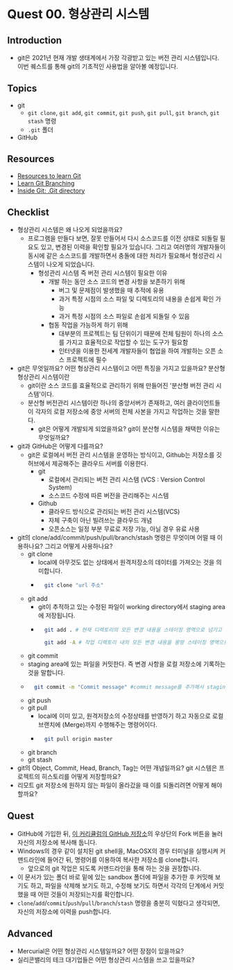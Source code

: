 # Quest 00. 형상관리 시스템

## Introduction
* git은 2021년 현재 개발 생태계에서 가장 각광받고 있는 버전 관리 시스템입니다. 이번 퀘스트를 통해 git의 기초적인 사용법을 알아볼 예정입니다.

## Topics
* git
  * `git clone`, `git add`, `git commit`, `git push`, `git pull`, `git branch`, `git stash` 명령
  * `.git` 폴더
* GitHub

## Resources
* [Resources to learn Git](https://try.github.io)
* [Learn Git Branching](https://learngitbranching.js.org/?locale=ko)
* [Inside Git: .Git directory](https://githowto.com/git_internals_git_directory)

## Checklist
* 형상관리 시스템은 왜 나오게 되었을까요?
  * 프로그램을 만들다 보면, 잘못 만들어서 다시 소스코드를 이전 상태로 되돌릴 필요도 있고, 변경된 이력을 확인할 필요가 있습니다. 그리고 여러명의 개발자들이 동시에 같은 소스코드를 개발하면서 충돌에 대한 처리가 필요해서 형성관리 시스템이 나오게 되었습니다.
    * 형성관리 시스템 즉 버전 관리 시스템이 필요한 이유
      * 개발 하는 동안 소스 코드의 변경 사항을 보존하기 위해
        * 버그 및 문제점이 발생했을 때 추적에 유용
        * 과거 특정 시점의 소스 파일 및 디렉토리의 내용을 손쉽게 확인 가능
        * 과거 특정 시점의 소스 파일로 손쉽게 되돌릴 수 있음
      * 협동 작업을 가능하게 하기 위해
        * 대부분의 프로젝트는 팀 단위이기 때문에 전체 팀원이 하나의 소스를 가지고 효율적으로 작업할 수 있는 도구가 필요함
        * 인터넷을 이용한 전세계 개발자들이 협업을 하여 개발하는 오픈 소스 프로젝트에 필수
* git은 무엇일까요? 어떤 형상관리 시스템이고 어떤 특징을 가지고 있을까요? 분산형 형상관리 시스템이란
  * git이란 소스 코드를 효율적으로 관리하기 위해 만들어진 '분산형 버전 관리 시스템'이다.
  * 분산형 버전관리 시스템이란 하나의 중앙서버가 존재하고, 여러 클라이언트들이 각자의 로컬 저장소에 중앙 서버의 전체 사본을 가지고 작업하는 것을 말한다.
    * git은 어떻게 개발되게 되었을까요? git이 분산형 시스템을 채택한 이유는 무엇일까요?
* git과 GitHub은 어떻게 다를까요?
  * git은 로컬에서 버전 관리 시스템을 운영하는 방식이고, Github는 저장소를 깃허브에서 제공해주는 클라우드 서버를 이용한다.
    * git
      * 로컬에서 관리되는 버전 관리 시스템 (VCS : Version Control System)
      * 소스코드 수정에 따른 버전을 관리해주는 시스템
    * Github
      * 클라우드 방식으로 관리되는 버전 관리 시스템(VCS)
      * 자체 구축이 아닌 빌려쓰는 클라우드 개념
      * 오픈소스는 일정 부분 무료로 저장 가능, 아닐 경우 유료 사용
* git의 clone/add/commit/push/pull/branch/stash 명령은 무엇이며 어떨 때 이용하나요? 그리고 어떻게 사용하나요?
  * git clone
    * local에 아무것도 없는 상태에서 원격저장소의 데이터를 가져오는 것을 의미합니다.
    * ```bash
        git clone "url 주소"
      ```
  * git add
    * git이 추적하고 있는 수정된 파일이 working directory에서 staging area에 저장됩니다.
    * ```bash
        git add . # 현재 디렉토리의 모든 변경 내용을 스테이징 영역으로 넘기고 싶을 때

        git add -A # 작업 디렉토리 내의 모든 변경 내용을 몽땅 스테이징 영역으로 넘기고 싶을 때
      ```
  * git commit
   * staging area에 있는 파일을 커밋한다. 즉 변경 사항을 로컬 저장소에 기록하는 것을 말합니다.
    * ```bash
        git commit -m "Commit message" #commit message를 추가해서 staging area에 있는 파일을 커밋한다.
      ```
  * git push
  * git pull
    * local에 이미 있고, 원격저장소의 수정상태를 반영하기 하고 자동으로 로컬 브랜치에 (Merge)까지 수행해주는 명령어이다.
    * ```bash
        git pull origin master
      ```
  * git branch
  * git stash
* git의 Object, Commit, Head, Branch, Tag는 어떤 개념일까요? git 시스템은 프로젝트의 히스토리를 어떻게 저장할까요?
* 리모트 git 저장소에 원하지 않는 파일이 올라갔을 때 이를 되돌리려면 어떻게 해야 할까요?

## Quest
* GitHub에 가입한 뒤, [이 커리큘럼의 GitHub 저장소](https://github.com/KnowRe-Dev/WebDevCurriculum)의 우상단의 Fork 버튼을 눌러 자신의 저장소에 복사해 둡니다.
* Windows의 경우 같이 설치된 git shell을, MacOSX의 경우 터미널을 실행시켜 커맨드라인에 들어간 뒤, 명령어를 이용하여 복사한 저장소를 clone합니다.
  * 앞으로의 git 작업은 되도록 커맨드라인을 통해 하는 것을 권장합니다.
* 이 문서가 있는 폴더 바로 밑에 있는 sandbox 폴더에 파일을 추가한 후 커밋해 보기도 하고, 파일을 삭제해 보기도 하고, 수정해 보기도 하면서 각각의 단계에서 커밋했을 때 어떤 것들이 저장되는지를 확인합니다.
* `clone`/`add`/`commit`/`push`/`pull`/`branch`/`stash` 명령을 충분히 익혔다고 생각되면, 자신의 저장소에 이력을 push합니다.

## Advanced
* Mercurial은 어떤 형상관리 시스템일까요? 어떤 장점이 있을까요?
* 실리콘밸리의 테크 대기업들은 어떤 형상관리 시스템을 쓰고 있을까요?
